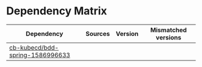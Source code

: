 # Dependency Matrix

Dependency | Sources | Version | Mismatched versions
---------- | ------- | ------- | -------------------
[cb-kubecd/bdd-spring-1586996633](https://github.com/cb-kubecd/bdd-spring-1586996633.git) |  | []() | 
